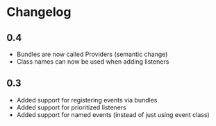 Changelog
=========

0.4
---

* Bundles are now called Providers (semantic change)
* Class names can now be used when adding listeners

0.3
---

* Added support for registering events via bundles
* Added support for prioritized listeners
* Added support for named events (instead of just using event class)
